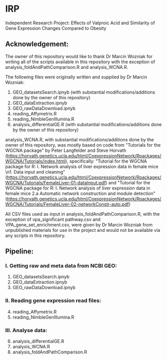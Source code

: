 # IRP
Independent Research Project: Effects of Valproic Acid and Similarity of Gene Expression Changes Compared to Obesity

## Acknowledgement: 
The owner of this repository would like to thank Dr Marcin Wozniak for writing all of the scripts available in this repository with the exception of analysis_foldAndPathComparison.R and analysis_WCNA.R.

The following files were originally written and supplied by Dr Marcin Wozniak:
  1. GEO_datasetsSearch.ipnyb (with substantial modifications/additions done by the owner of this repository)
  2. GEO_dataExtraction.ipnyb
  3. GEO_rawDataDownload.ipnyb
  4. reading_Affymetrix.R
  5. reading_NimbleGenIllumina.R
  6. analysis_differentialGE.R (with substantial modifications/additions done by the owner of this repository)

analysis_WCNA.R, with substantial modifications/additions done by the owner of this repository, was mostly based on code from "Tutorials for the WGCNA package" by Peter Langfelder and Steve Horvath (https://horvath.genetics.ucla.edu/html/CoexpressionNetwork/Rpackages/WGCNA/Tutorials/index.html), specifically: 
"Tutorial for the WGCNA package for R:
I. Network analysis of liver expression data in female mice
\n1. Data input and cleaning" 
(https://horvath.genetics.ucla.edu/html/CoexpressionNetwork/Rpackages/WGCNA/Tutorials/FemaleLiver-01-dataInput.pdf)
and 
"Tutorial for the WGCNA package for R:
I. Network analysis of liver expression data in female mice
2.a Automatic network construction and module detection"
(https://horvath.genetics.ucla.edu/html/CoexpressionNetwork/Rpackages/WGCNA/Tutorials/FemaleLiver-02-networkConstr-auto.pdf)


All CSV files used as input in analysis_foldAndPathComparison.R, with the exception of vpa_significant pathway.csv and VPA_gene_set_enrichment.csv, were given by Dr Marcin Wozniak from unpublished materials for use in the project and would not be available via any scripts in this repository.


## Pipeline:

### I. Getting raw and meta data from NCBI GEO:
  1. GEO_datasetsSearch.ipnyb
  2. GEO_dataExtraction.ipnyb
  3. GEO_rawDataDownload.ipnyb

### II. Reading gene expression read files:

  4. reading_Affymetrix.R
  5. reading_NimbleGenIllumina.R

### III. Analyse data:

  6. analysis_differentialGE.R
  7. analysis_WCNA.R
  8. analysis_foldAndPathComparison.R
